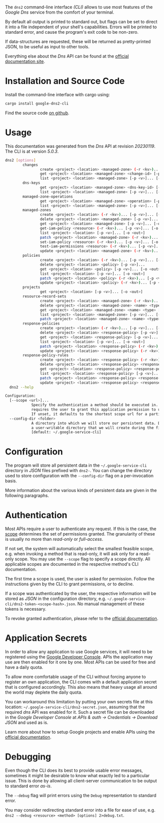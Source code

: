 <!---
DO NOT EDIT !
This file was generated automatically from 'src/generator/templates/cli/README.md.mako'
DO NOT EDIT !
-->
The `dns2` command-line interface *(CLI)* allows to use most features of the *Google Dns* service from the comfort of your terminal.

By default all output is printed to standard out, but flags can be set to direct it into a file independent of your shell's
capabilities. Errors will be printed to standard error, and cause the program's exit code to be non-zero.

If data-structures are requested, these will be returned as pretty-printed JSON, to be useful as input to other tools.

Everything else about the *Dns* API can be found at the
[official documentation site](https://cloud.google.com/dns/docs).

# Installation and Source Code

Install the command-line interface with cargo using:

```bash
cargo install google-dns2-cli
```

Find the source code [on github](https://github.com/Byron/google-apis-rs/tree/main/gen/dns2-cli).

# Usage

This documentation was generated from the *Dns* API at revision *20230119*. The CLI is at version *5.0.3*.

```bash
dns2 [options]
        changes
                create <project> <location> <managed-zone> (-r <kv>)... [-p <v>]... [-o <out>]
                get <project> <location> <managed-zone> <change-id> [-p <v>]... [-o <out>]
                list <project> <location> <managed-zone> [-p <v>]... [-o <out>]
        dns-keys
                get <project> <location> <managed-zone> <dns-key-id> [-p <v>]... [-o <out>]
                list <project> <location> <managed-zone> [-p <v>]... [-o <out>]
        managed-zone-operations
                get <project> <location> <managed-zone> <operation> [-p <v>]... [-o <out>]
                list <project> <location> <managed-zone> [-p <v>]... [-o <out>]
        managed-zones
                create <project> <location> (-r <kv>)... [-p <v>]... [-o <out>]
                delete <project> <location> <managed-zone> [-p <v>]...
                get <project> <location> <managed-zone> [-p <v>]... [-o <out>]
                get-iam-policy <resource> (-r <kv>)... [-p <v>]... [-o <out>]
                list <project> <location> [-p <v>]... [-o <out>]
                patch <project> <location> <managed-zone> (-r <kv>)... [-p <v>]... [-o <out>]
                set-iam-policy <resource> (-r <kv>)... [-p <v>]... [-o <out>]
                test-iam-permissions <resource> (-r <kv>)... [-p <v>]... [-o <out>]
                update <project> <location> <managed-zone> (-r <kv>)... [-p <v>]... [-o <out>]
        policies
                create <project> <location> (-r <kv>)... [-p <v>]... [-o <out>]
                delete <project> <location> <policy> [-p <v>]...
                get <project> <location> <policy> [-p <v>]... [-o <out>]
                list <project> <location> [-p <v>]... [-o <out>]
                patch <project> <location> <policy> (-r <kv>)... [-p <v>]... [-o <out>]
                update <project> <location> <policy> (-r <kv>)... [-p <v>]... [-o <out>]
        projects
                get <project> <location> [-p <v>]... [-o <out>]
        resource-record-sets
                create <project> <location> <managed-zone> (-r <kv>)... [-p <v>]... [-o <out>]
                delete <project> <location> <managed-zone> <name> <type> [-p <v>]...
                get <project> <location> <managed-zone> <name> <type> [-p <v>]... [-o <out>]
                list <project> <location> <managed-zone> [-p <v>]... [-o <out>]
                patch <project> <location> <managed-zone> <name> <type> (-r <kv>)... [-p <v>]... [-o <out>]
        response-policies
                create <project> <location> (-r <kv>)... [-p <v>]... [-o <out>]
                delete <project> <location> <response-policy> [-p <v>]...
                get <project> <location> <response-policy> [-p <v>]... [-o <out>]
                list <project> <location> [-p <v>]... [-o <out>]
                patch <project> <location> <response-policy> (-r <kv>)... [-p <v>]... [-o <out>]
                update <project> <location> <response-policy> (-r <kv>)... [-p <v>]... [-o <out>]
        response-policy-rules
                create <project> <location> <response-policy> (-r <kv>)... [-p <v>]... [-o <out>]
                delete <project> <location> <response-policy> <response-policy-rule> [-p <v>]...
                get <project> <location> <response-policy> <response-policy-rule> [-p <v>]... [-o <out>]
                list <project> <location> <response-policy> [-p <v>]... [-o <out>]
                patch <project> <location> <response-policy> <response-policy-rule> (-r <kv>)... [-p <v>]... [-o <out>]
                update <project> <location> <response-policy> <response-policy-rule> (-r <kv>)... [-p <v>]... [-o <out>]
  dns2 --help

Configuration:
  [--scope <url>]...
            Specify the authentication a method should be executed in. Each scope
            requires the user to grant this application permission to use it.
            If unset, it defaults to the shortest scope url for a particular method.
  --config-dir <folder>
            A directory into which we will store our persistent data. Defaults to
            a user-writable directory that we will create during the first invocation.
            [default: ~/.google-service-cli]

```

# Configuration

The program will store all persistent data in the `~/.google-service-cli` directory in *JSON* files prefixed with `dns2-`.  You can change the directory used to store configuration with the `--config-dir` flag on a per-invocation basis.

More information about the various kinds of persistent data are given in the following paragraphs.

# Authentication

Most APIs require a user to authenticate any request. If this is the case, the [scope][scopes] determines the 
set of permissions granted. The granularity of these is usually no more than *read-only* or *full-access*.

If not set, the system will automatically select the smallest feasible scope, e.g. when invoking a
method that is read-only, it will ask only for a read-only scope. 
You may use the `--scope` flag to specify a scope directly. 
All applicable scopes are documented in the respective method's CLI documentation.

The first time a scope is used, the user is asked for permission. Follow the instructions given 
by the CLI to grant permissions, or to decline.

If a scope was authenticated by the user, the respective information will be stored as *JSON* in the configuration
directory, e.g. `~/.google-service-cli/dns2-token-<scope-hash>.json`. No manual management of these tokens
is necessary.

To revoke granted authentication, please refer to the [official documentation][revoke-access].

# Application Secrets

In order to allow any application to use Google services, it will need to be registered using the 
[Google Developer Console][google-dev-console]. APIs the application may use are then enabled for it
one by one. Most APIs can be used for free and have a daily quota.

To allow more comfortable usage of the CLI without forcing anyone to register an own application, the CLI
comes with a default application secret that is configured accordingly. This also means that heavy usage
all around the world may deplete the daily quota.

You can workaround this limitation by putting your own secrets file at this location: 
`~/.google-service-cli/dns2-secret.json`, assuming that the required *dns* API 
was enabled for it. Such a secret file can be downloaded in the *Google Developer Console* at 
*APIs & auth -> Credentials -> Download JSON* and used as is.

Learn more about how to setup Google projects and enable APIs using the [official documentation][google-project-new].


# Debugging

Even though the CLI does its best to provide usable error messages, sometimes it might be desirable to know
what exactly led to a particular issue. This is done by allowing all client-server communication to be 
output to standard error *as-is*.

The `--debug` flag will print errors using the `Debug` representation to standard error.

You may consider redirecting standard error into a file for ease of use, e.g. `dns2 --debug <resource> <method> [options] 2>debug.txt`.


[scopes]: https://developers.google.com/+/api/oauth#scopes
[revoke-access]: http://webapps.stackexchange.com/a/30849
[google-dev-console]: https://console.developers.google.com/
[google-project-new]: https://developers.google.com/console/help/new/
